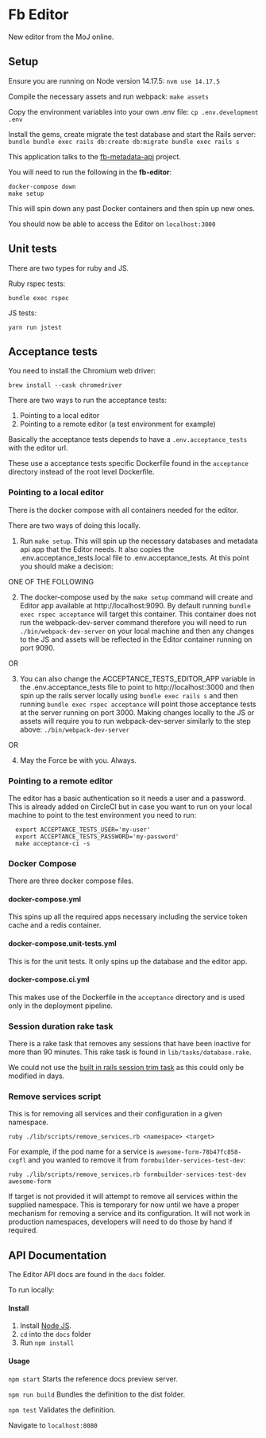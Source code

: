 # Fb Editor

New editor from the MoJ online.

## Setup
Ensure you are running on Node version 14.17.5:
`nvm use 14.17.5`

Compile the necessary assets and run webpack:
`make assets`

Copy the environment variables into your own .env file:
`cp .env.development .env`

Install the gems, create migrate the test database and start the Rails server:
    ```
      bundle
      bundle exec rails db:create db:migrate
      bundle exec rails s
    ```

This application talks to the [fb-metadata-api](https://github.com/ministryofjustice/fb-metadata-api) project.

You will need to run the following in the **fb-editor**:

```
docker-compose down
make setup
```
This will spin down any past Docker containers and then spin up new ones.

You should now be able to access the Editor on `localhost:3000`

## Unit tests

There are two types for ruby and JS.

Ruby rspec tests:

`bundle exec rspec`

JS tests:

`yarn run jstest`

## Acceptance tests

You need to install the Chromium web driver:

`brew install --cask chromedriver`

There are two ways to run the acceptance tests:

1. Pointing to a local editor
2. Pointing to a remote editor (a test environment for example)

Basically the acceptance tests depends to have a `.env.acceptance_tests` with
the editor url.

These use a acceptance tests specific Dockerfile found in the `acceptance` directory instead of the root level Dockerfile.

### Pointing to a local editor

There is the docker compose with all containers needed for the editor.

There are two ways of doing this locally.

1. Run `make setup`. This will spin up the necessary databases and metadata api
   app that the Editor needs. It also copies the .env.acceptance_tests.local file
   to .env.acceptance_tests. At this point you should make a decision:

ONE OF THE FOLLOWING

2. The docker-compose used by the `make setup` command will create and Editor app
   available at http://localhost:9090. By default running `bundle exec rspec acceptance`
   will target this container. This container does not run the webpack-dev-server
   command therefore you will need to run `./bin/webpack-dev-server` on your local
   machine and then any changes to the JS and assets will be reflected in the Editor
   container running on port 9090.

OR

3. You can also change the ACCEPTANCE_TESTS_EDITOR_APP variable in the
   .env.acceptance_tests file to point to http://localhost:3000 and then spin up
   the rails server locally using `bundle exec rails s` and then running
   `bundle exec rspec acceptance` will point those acceptance tests at the server
   running on port 3000. Making changes locally to the JS or assets will require
   you to run webpack-dev-server similarly to the step above: `./bin/webpack-dev-server`

OR

4. May the Force be with you. Always.

### Pointing to a remote editor

The editor has a basic authentication so it needs a user and a password.
This is already added on CircleCI but in case you want to run on your local
machine to point to the test environment you need to run:

```
  export ACCEPTANCE_TESTS_USER='my-user'
  export ACCEPTANCE_TESTS_PASSWORD='my-password'
  make acceptance-ci -s
```

### Docker Compose

There are three docker compose files.

#### docker-compose.yml

This spins up all the required apps necessary including the service token cache and a redis container.

#### docker-compose.unit-tests.yml

This is for the unit tests. It only spins up the database and the editor app.

#### docker-compose.ci.yml

This makes use of the Dockerfile in the `acceptance` directory and is used only in the deployment pipeline.


### Session duration rake task

There is a rake task that removes any sessions that have been inactive for more than 90 minutes.
This rake task is found in `lib/tasks/database.rake`.

We could not use the [built in rails session trim task](https://github.com/rails/activerecord-session_store/blob/master/lib/tasks/database.rake) as this could only be modified in days.

### Remove services script

This is for removing all services and their configuration in a given namespace.

`ruby ./lib/scripts/remove_services.rb <namespace> <target>`

For example, if the pod name for a service is `awesome-form-78b47fc858-cxgfl` and you wanted to remove it from `formbuilder-services-test-dev`:

`ruby ./lib/scripts/remove_services.rb formbuilder-services-test-dev awesome-form`

If target is not provided it will attempt to remove all services within the supplied namespace. This is temporary for now until we have a proper mechanism for removing a service and its configuration. It will not work in production namespaces, developers will need to do those by hand if required.

## API Documentation
The Editor API docs are found in the `docs` folder.

To run locally:
#### Install
1. Install [Node JS](https://nodejs.org/en/).
2. `cd` into the `docs` folder
2. Run `npm install`
#### Usage
`npm start`
Starts the reference docs preview server.

`npm run build`
Bundles the definition to the dist folder.

`npm test`
Validates the definition.

Navigate to `localhost:8080`
